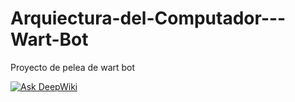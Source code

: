 # Arquiectura-del-Computador---Wart-Bot
Proyecto de pelea de wart bot 


<a href="https://deepwiki.com/JEAS-14/Arquiectura-del-Computador---Wart-Bot"><img src="https://deepwiki.com/badge.svg" alt="Ask DeepWiki"></a>
